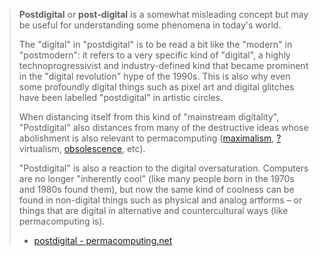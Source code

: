 
>**Postdigital** or **post-digital** is a somewhat misleading concept but may be useful for understanding some phenomena in today's world.
>
>The "digital" in "postdigital" is to be read a bit like the "modern" in "postmodern": it refers to a very specific kind of "digital", a highly technoprogressivist and industry-defined kind that became prominent in the "digital revolution" hype of the 1990s. This is also why even some profoundly digital things such as pixel art and digital glitches have been labelled "postdigital" in artistic circles.
>
>When distancing itself from this kind of "mainstream digitality", "Postdigital" also distances from many of the destructive ideas whose abolishment is also relevant to permacomputing ([maximalism](https://permacomputing.net/maximalism/), [?](https://permacomputing.net/ikiwiki.cgi?do=create&from=postdigital&page=virtualism)virtualism, [obsolescence](https://permacomputing.net/obsolescence/), etc).
>
>"Postdigital" is also a reaction to the digital oversaturation. Computers are no longer "inherently cool" (like many people born in the 1970s and 1980s found them), but now the same kind of coolness can be found in non-digital things such as physical and analog artforms – or things that are digital in alternative and countercultural ways (like permacomputing is).
>
>- [postdigital - permacomputing.net](https://permacomputing.net/postdigital/)